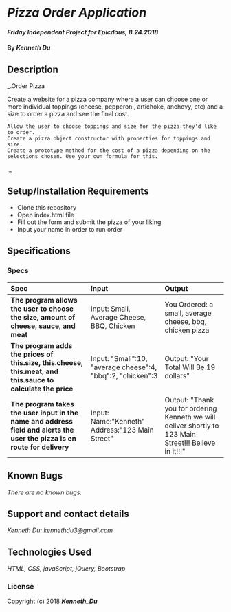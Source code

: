 # _Pizza Order Application_

#### _Friday Independent Project for Epicdous, 8.24.2018_

#### By _**Kenneth Du**_

## Description

_.Order Pizza

Create a website for a pizza company where a user can choose one or more individual toppings (cheese, pepperoni, artichoke, anchovy, etc) and a size to order a pizza and see the final cost.

    Allow the user to choose toppings and size for the pizza they'd like to order.
    Create a pizza object constructor with properties for toppings and size.
    Create a prototype method for the cost of a pizza depending on the selections chosen. Use your own formula for this.
._

## Setup/Installation Requirements

* Clone this repository
* Open index.html file
* Fill out the form and submit the pizza of your liking
* Input your name in order to run order

## Specifications

### Specs
| Spec | Input | Output |
| :-------------     | :------------- | :------------- |
| **The program allows the user to choose the size, amount of cheese, sauce, and meat** | Input: Small, Average Cheese, BBQ, Chicken | You Ordered: a small, average cheese, bbq, chicken pizza|
| **The program adds the prices of this.size, this.cheese, this.meat, and this.sauce to calculate the price** | Input: "Small":10, "average cheese":4, "bbq":2, "chicken":3 | Output: "Your Total Will Be 19 dollars" |
| **The program takes the user input in the name and address field and alerts the user the pizza is en route for delivery** | Input: Name:"Kenneth" Address:"123 Main Street" | Output: "Thank you for ordering Kenneth we will deliver shortly to 123 Main Street!!! Believe in it!!!"|


## Known Bugs

_There are no known bugs._

## Support and contact details

_Kenneth Du: kennethdu3@gmail.com_

## Technologies Used

_HTML, CSS, javaScript, jQuery, Bootstrap_

### License

Copyright (c) 2018 **_Kenneth_Du_**
